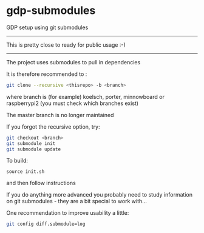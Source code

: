 # gdp-submodules
GDP setup using git submodules

--- 

This is pretty close to ready for public usage :-)

---- 

The project uses submodules to pull in dependencies

It is therefore recommended to :

```bash
git clone --recursive <thisrepo> -b <branch>
```
where branch is (for example) koelsch, porter, minnowboard or raspberrypi2
(you must check which branches exist)

The master branch is no longer maintained

If you forgot the recursive option, try:
```bash
git checkout <branch>
git submodule init
git submodule update
```

To build:
```
source init.sh
```
and then follow instructions

If you do anything more advanced you probably need to study
information on git submodules - they are a bit special to
work with...

One recommendation to improve usability a little: 
```bash
git config diff.submodule=log
```
